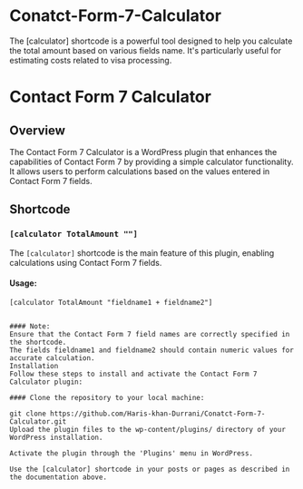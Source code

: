 # Conatct-Form-7-Calculator
The [calculator] shortcode is a powerful tool designed to help you calculate the total amount based on various fields name. It's particularly useful for estimating costs related to visa processing.

# Contact Form 7 Calculator

## Overview

The Contact Form 7 Calculator is a WordPress plugin that enhances the capabilities of Contact Form 7 by providing a simple calculator functionality. It allows users to perform calculations based on the values entered in Contact Form 7 fields.

## Shortcode

### `[calculator TotalAmount ""]`

The `[calculator]` shortcode is the main feature of this plugin, enabling calculations using Contact Form 7 fields.

#### Usage:

```plaintext
[calculator TotalAmount "fieldname1 + fieldname2"]


#### Note:
Ensure that the Contact Form 7 field names are correctly specified in the shortcode.
The fields fieldname1 and fieldname2 should contain numeric values for accurate calculation.
Installation
Follow these steps to install and activate the Contact Form 7 Calculator plugin:

#### Clone the repository to your local machine:

git clone https://github.com/Haris-khan-Durrani/Conatct-Form-7-Calculator.git
Upload the plugin files to the wp-content/plugins/ directory of your WordPress installation.

Activate the plugin through the 'Plugins' menu in WordPress.

Use the [calculator] shortcode in your posts or pages as described in the documentation above.
